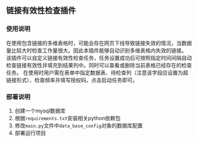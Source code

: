 ## 链接有效性检查插件

### 使用说明

在使用包含链接的多维表格时，可能会存在网页下线导致链接失效的情况，当数据量比较大时检查工作量很大。因此本插件能够自动识别多维表格内失效的链接。
该插件可以自定义链接有效性检查任务，任务设置成功后可按照指定时间间隔自动检查链接有效性并填充到结果列中。同时可以查看或删除当前表格已经存在的检查任务。
在使用时用户需在表单中指定数据表、待检查列（注意该字段应设置为超链接形式）、检查频率并填写授权码，点击启动任务即可。

### 部署说明

1. 创建一个mysql数据库
2. 根据`requirements.txt`安装相关python依赖包
3. 修改`main.py`文件中`data_base_config`对象的数据库配置
4. 部署运行项目